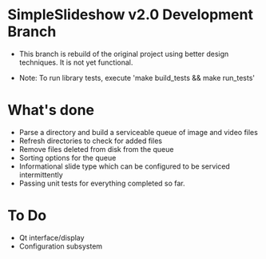 # SimpleSlideshow v2.0 Development Branch

- This branch is rebuild of the original project using better design techniques.  It is not yet functional.

- Note: To run library tests, execute 'make build_tests && make run_tests'

# What's done

* Parse a directory and build a serviceable queue of image and video files
* Refresh directories to check for added files
* Remove files deleted from disk from the queue
* Sorting options for the queue
* Informational slide type which can be configured to be serviced intermittently
* Passing unit tests for everything completed so far.

# To Do
* Qt interface/display
* Configuration subsystem
